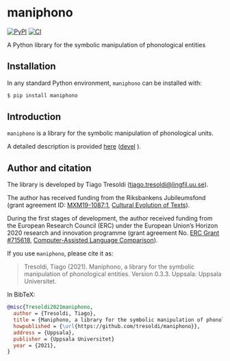 # maniphono


[![PyPI](https://img.shields.io/pypi/v/maniphono.svg)](https://pypi.org/project/maniphono)
[![CI](https://github.com/tresoldi/maniphono/actions/workflows/ci.yml/badge.svg)](https://github.com/tresoldi/maniphono/actions/workflows/ci.yml)

A Python library for the symbolic manipulation of phonological entities

## Installation

In any standard Python environment, `maniphono` can be installed with:

```bash
$ pip install maniphono
```

## Introduction

`maniphono` is a library for the symbolic manipulation of phonological units.

A detailed description is provided
[here](https://github.com/tresoldi/maniphono/blob/main/extra/manual.ipynb)
([devel](https://github.com/tresoldi/maniphono/blob/devel/extra/manual.ipynb)
).

## Author and citation

The library is developed by Tiago Tresoldi (tiago.tresoldi@lingfil.uu.se).

The author has received funding from the Riksbankens Jubileumsfond
(grant agreement ID: [MXM19-1087:1](https://www.rj.se/en/anslag/2019/cultural-evolution-of-texts/),
[Cultural Evolution of Texts](https://github.com/evotext/)).

During the first stages of development, the author received funding from the
European Research Council (ERC) under the European Union’s Horizon 2020
research and innovation programme (grant agreement
No. [ERC Grant #715618](https://cordis.europa.eu/project/rcn/206320/factsheet/en),
[Computer-Assisted Language Comparison](https://digling.org/calc/)).

If you use `maniphono`, please cite it as:

  > Tresoldi, Tiago (2021). Maniphono, a library for the symbolic manipulation of phonological
  > entities. Version 0.3.3. Uppsala: Uppsala Universitet.

In BibTeX:

```bibtex
@misc{Tresoldi2021maniphono,
  author = {Tresoldi, Tiago},
  title = {Maniphono, a library for the symbolic manipulation of phonological entities. Version 0.3.3},
  howpublished = {\url{https://github.com/tresoldi/maniphono}},
  address = {Uppsala},
  publisher = {Uppsala Universitet}
  year = {2021},
}
```
